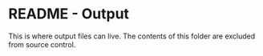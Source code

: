 # README - Output

This is where output files can live. The contents of this folder are excluded from source control.